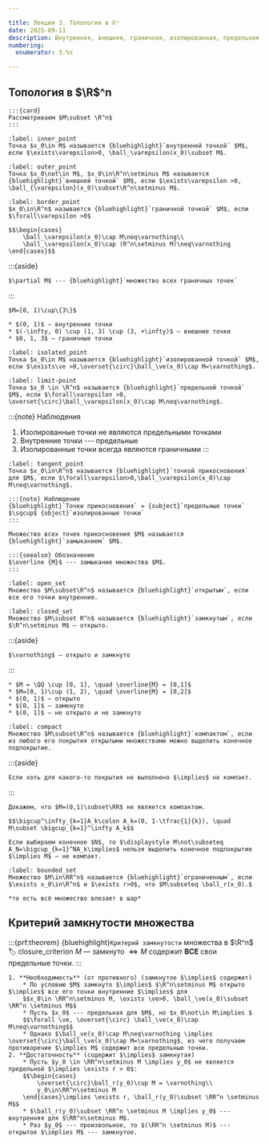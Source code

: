 ```yaml
---

title: Лекция 3. Топология в ℝⁿ
date: 2025-09-11
description: Внутренняя, внешняя, граничная, изолированная, предельная, точки. Точка прикосновения. Замыкание. Открытость и замкнутость множеств. Компакт. Ограниченность. Критерий замкнутость множества. 
numbering:
  enumerator: 3.%s

---
```


## Топология в $\R$^n

```{aside}
:::{card}
Рассматриваем $M\subset \R^n$
:::
```

```{prf:definition} Внутренняя точка
:label: inner_point
Точка $x_0\in M$ называется {bluehighlight}`внутренней точкой` $M$, если $\exists\varepsilon>0, \ball_\varepsilon(x_0)\subset M$.
```

```{prf:definition} Внешняя точка
:label: outer_point
Точка $x_0\not\in M$, $x_0\in\R^n\setminus M$ называется {bluehighlight}`внешней точкой` $M$, если $\exists\varepsilon >0, \ball_{\varepsilon}(x_0)\subset\R^n\setminus M$.
```

```{prf:definition} Граничная точка
:label: border_point
$x_0\in\R^n$ называется {bluehighlight}`граничной точкой` $M$, если $\forall\varepsilon >0$

$$\begin{cases}
    \ball_\varepsilon(x_0)\cap M\neq\varnothing\\
    \ball_\varepsilon(x_0)\cap (R^n\setminus M)\neq\varnothing
\end{cases}$$
```

:::{aside}
```{seealso} Обозначение 
$\partial M$ --- {bluehighlight}`множество всех граничных точек`
```
:::

```{prf:example}
$M=[0, 1)\cup\{3\}$

* $(0, 1)$ — внутренние точки
* $(-\infty, 0) \cup (1, 3) \cup (3, +\infty)$ — внешние точки
* $0, 1, 3$ — граничные точки
```

```{prf:definition} Изолированная точка
:label: isolated_point
Точка $x_0\in M$ называется {bluehighlight}`изолированной точкой` $M$, если $\exists\ve >0,\overset{\circ}\ball_\ve(x_0)\cap M=\varnothing$.
```

```{prf:definition} Предельная точка 
:label: limit-point
Точка $x_0 \in \R^n$ называется {bluehighlight}`предельной точкой` $M$, если $\forall\varepsilon >0, \overset{\circ}\ball_\varepsilon(x_0)\cap M\neq\varnothing$.
```

:::{note} Наблюдения 
1. Изолированные точки не являются предельными точками
2. Внутренние точки --- предельные
3. Изолированные точки всегда являются граничными
:::

```{prf:definition} Точка прикосновения
:label: tangent_point
Точка $x_0\in\R^n$ называется {bluehighlight}`точкой прикосновения` для $M$, если $\forall\varepsilon>0,\ball_\varepsilon(x_0)\cap M\neq\varnothing$.

:::{note} Наблюдение
{bluehighlight}`Точки прикосновения` = {subject}`предельные точки` $\sqcup$ {object}`изолированные точки`
:::
```

```{prf:definition} Замыкание
Множество всех точек прикосновения $M$ называется {bluehighlight}`замыканием` $M$.
```

```{aside}
:::{seealso} Обозначение
$\overline {M}$ --- замыкание множества $M$.
:::
```

```{prf:definition} Открытость
:label: open_set
Множество $M\subset\R^n$ называется {bluehighlight}`открытым`, если все его точки внутренние.
```

```{prf:definition} Замкнутость
:label: closed_set
Множество $M\subset R^n$ называется {bluehighlight}`замкнутым`, если $\R^n\setminus M$ — открыто.
```

:::{aside}
```{note} Наблюдение
$\varnothing$ — открыто и замкнуто
```
:::

```{prf:example}
* $M = \QQ \cup [0, 1], \quad \overline{M} = [0,1]$
* $M=[0, 1)\cup (1, 2), \quad \overline{M} = [0,2]$
* $(0, 1)$ — открыто
* $[0, 1]$ — замкнуто
* $(0, 1]$ — не открыто и не замкнуто
```

```{prf:definition} Компакт
:label: compact
Множество $M\subset\R^n$ называется {bluehighlight}`компактом`, если из любого его покрытия открытыми множествами можно выделить конечное подпокрытие.
```

:::{aside}
```{note} Наблюдение
Если хоть для какого-то покрытия не выполнено $\implies$ не компакт.
```
:::

```{prf:example}
Докажем, что $M=(0,1)\subset\RR$ не является компактом.

$$\bigcup^\infty_{k=1}A_k\colon A_k=(0, 1-\tfrac{1}{k}), \quad M\subset \bigcup_{k=1}^\infty A_k$$

Если выбираем конечное $N$, то $\displaystyle M\not\subseteq A_N=\bigcup_{k=1}^NA_k\implies$ нельзя выделить конечное подпокрытие $\implies M$ — не компакт.
```

```{prf:definition} Ограниченность
:label: bounded_set
Множество $M\in\RR^n$ называется {bluehighlight}`ограниченным`, если $\exists x_0\in\R^n$ и $\exists r>0$, что $M\subseteq \ball_r(x_0).$
```

```{aside}
*то есть всё множество влезает в шар*
```

## Критерий замкнутости множества

:::{prf:theorem} {bluehighlight}`Критерий замкнутости` множества в $\R^n$
:label: closure_criterion
$M$ — замкнуто $\iff M$ содержит **ВСЕ** свои предельные точки.
:::

```{prf:proof}
1. **Необходимость** (от противного) (замкнутое $\implies$ содержит)
    * По условию $M$ замкнуто $\implies$ $\R^n\setminus M$ открыто $\implies$ все его точки внутренние $\implies$ для 
    $$x_0\in \RR^n\setminus M, \exists \ve>0, \ball_\ve(x_0)\subset \RR^n \setminus M$$
    * Пусть $x_0$ --- предельная для $M$, но $x_0\not\in M\implies $ 
    $$\forall \ve, \overset{\circ} \ball_\ve(x_0)\cap M\neq\varnothing$$
    * Однако $\ball_ve(x_0)\cap M\neq\varnothing \implies \overset{\circ}\ball_\ve(x_0)\cap M=\varnothing$, из чего получаем противоречие $\implies M$ содержит все предельные точки.
2. **Достаточность** (содержит $\implies$ замкнутая)
    * Пусть $y_0 \in \RR^n\setminus M \implies y_0$ не является предельной $\implies \exists r > 0$: 
    $$\begin{cases}
        \overset{\circ}\ball_r(y_0)\cup M = \varnothing\\
        y_0\in\RR^n\setminus M 
    \end{cases}\implies \exists r, \ball_r(y_0)\subset \RR^n \setminus M$$
    * $\ball_r(y_0)\subset \RR^n \setminus M \implies y_0$ --- внутренняя для $\RR^n\setminus M$.
    * Раз $y_0$ --- произвольное, то $(\RR^n \setminus M)$ --- открытое $\implies M$ --- замкнутое.
```
